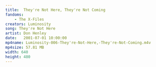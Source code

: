 ```yaml
---
title:  They're Not Here, They're Not Coming
fandoms:
    - The X-Files
creators: Luminosity
song: They're Not Here
artist: Don Henley
date:   2001-07-01 10:00:00
mp4name: Luminosity-006-They're-Not-Here,-They're-Not-Coming.m4v
mp4size: 57.81 MB
width: 640
height: 480
---
```



  
